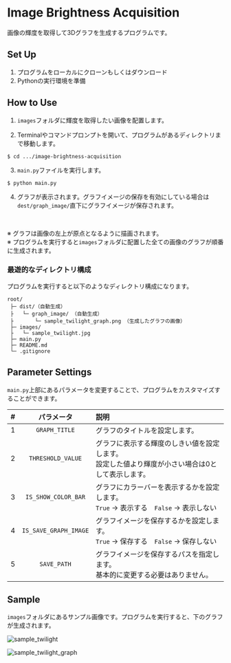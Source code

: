 # Image Brightness Acquisition
画像の輝度を取得して3Dグラフを生成するプログラムです。

## Set Up
1. プログラムをローカルにクローンもしくはダウンロード
2. Pythonの実行環境を準備

## How to Use
1. `images`フォルダに輝度を取得したい画像を配置します。

2. Terminalやコマンドプロンプトを開いて、プログラムがあるディレクトリまで移動します。
```
$ cd .../image-brightness-acquisition
```

3. `main.py`ファイルを実行します。
```
$ python main.py
```

4. グラフが表示されます。グラフイメージの保存を有効にしている場合は`dest/graph_image/`直下にグラフイメージが保存されます。

<br>

※ グラフは画像の左上が原点となるように描画されます。<br>
※ プログラムを実行すると`images`フォルダに配置した全ての画像のグラフが順番に生成されます。

### 最遊的なディレクトリ構成

プログラムを実行すると以下のようなディレクトリ構成になります。

```
root/
 ├─ dist/（自動生成）
 ├   └─ graph_image/ （自動生成）
 ├       └─ sample_twilight_graph.png （生成したグラフの画像）
 ├─ images/
 ├   └─ sample_twilight.jpg
 ├─ main.py
 ├─ README.md
 └─ .gitignore
```


## Parameter Settings

`main.py`上部にあるパラメータを変更することで、プログラムをカスタマイズすることができます。

|#|パラメータ|説明|
|:--:|:--:|:--|
|1|`GRAPH_TITLE`|グラフのタイトルを設定します。|
|2|`THRESHOLD_VALUE`|グラフに表示する輝度のしきい値を設定します。<br>設定した値より輝度が小さい場合は0として表示します。|
|3|`IS_SHOW_COLOR_BAR`|グラフにカラーバーを表示するかを設定します。<br>`True` -> 表示する　`False` -> 表示しない|
|4|`IS_SAVE_GRAPH_IMAGE`|グラフイメージを保存するかを設定します。<br>`True` -> 保存する　`False` -> 保存しない|
|5|`SAVE_PATH`|グラフイメージを保存するパスを指定します。<br>基本的に変更する必要はありません。|

## Sample

`images`フォルダにあるサンプル画像です。プログラムを実行すると、下のグラフが生成されます。

![sample_twilight](https://user-images.githubusercontent.com/21216852/134778940-be50de78-8e20-45c2-9a43-3c8e9199f073.jpg)

![sample_twilight_graph](https://user-images.githubusercontent.com/21216852/134778880-017ed4bf-c9df-444c-b032-1970a7cbc262.png)
